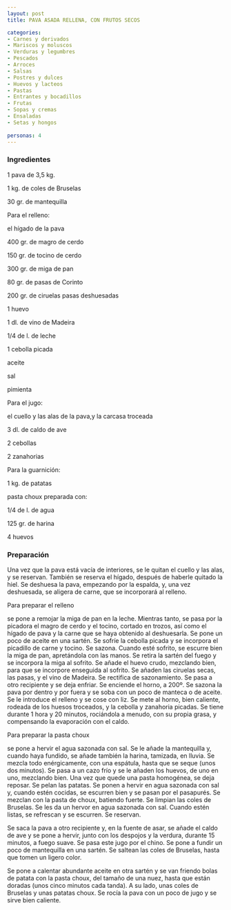 ```yaml
---
layout: post
title: PAVA ASADA RELLENA, CON FRUTOS SECOS

categories:
- Carnes y derivados
- Mariscos y moluscos
- Verduras y legumbres
- Pescados
- Arroces
- Salsas
- Postres y dulces
- Huevos y lacteos
- Pastas
- Entrantes y bocadillos
- Frutas
- Sopas y cremas
- Ensaladas
- Setas y hongos
 
personas: 4 
---
```


<h3>Ingredientes</h3>
1 pava de 3,5 kg.

1 kg. de coles de Bruselas

30 gr. de mantequilla

Para el relleno:

el hígado de la pava

400 gr. de magro de cerdo

150 gr. de tocino de cerdo

300 gr. de miga de pan

80 gr. de pasas de Corinto

200 gr. de ciruelas pasas deshuesadas

1 huevo

1 dl. de vino de Madeira

1/4 de l. de leche

1 cebolla picada

aceite

sal

pimienta

Para el jugo:

el cuello y las alas de la pava,y la carcasa troceada

3 dl. de caldo de ave

2 cebollas

2 zanahorias

Para la guarnición:

1 kg. de patatas

pasta choux preparada con:

1/4 de l. de agua

125 gr. de harina

4 huevos

<h3>Preparación</h3>
Una vez que la pava está vacía de interiores, se le quitan el cuello y las alas, y se reservan. También se reserva el hígado, después de haberle quitado la hiel. Se deshuesa la pava, empezando por la espalda, y, una vez deshuesada, se aligera de carne, que se incorporará al relleno.

Para preparar el relleno

se pone a remojar la miga de pan en la leche. Mientras tanto, se pasa por la picadora el magro de cerdo y el tocino, cortado en trozos, así como el hígado de pava y la carne que se haya obtenido al deshuesarla. Se pone un poco de aceite en una sartén. Se sofríe la cebolla picada y se incorpora el picadillo de carne y tocino. Se sazona. Cuando esté sofrito, se escurre bien la miga de pan, apretándola con las manos. Se retira la sartén del fuego y se incorpora la miga al sofrito. Se añade el huevo crudo, mezclando bien, para que se incorpore enseguida al sofrito. Se añaden las ciruelas secas, las pasas, y el vino de Madeira. Se rectifica de sazonamiento. Se pasa a otro recipiente y se deja enfriar. Se enciende el horno, a 200&ordm;. Se sazona la pava por dentro y por fuera y se soba con un poco de manteca o de aceite. Se le introduce el relleno y se cose con liz. Se mete al horno, bien caliente, rodeada de los huesos troceados, y la cebolla y zanahoria picadas. Se tiene durante 1 hora y 20 minutos, rociándola a menudo, con su propia grasa, y compensando la evaporación con el caldo.

Para preparar la pasta choux

se pone a hervir el agua sazonada con sal. Se le añade la mantequilla y, cuando haya fundido, se añade también la harina, tamizada, en lluvia. Se mezcla todo enérgicamente, con una espátula, hasta que se seque (unos dos minutos). Se pasa a un cazo frío y se le añaden los huevos, de uno en uno, mezclando bien. Una vez que quede una pasta homogénea, se deja reposar. Se pelan las patatas. Se ponen a hervir en agua sazonada con sal y, cuando estén cocidas, se escurren bien y se pasan por el pasapurés. Se mezclan con la pasta de choux, batiendo fuerte. Se limpian las coles de Bruselas. Se les da un hervor en agua sazonada con sal. Cuando estén listas, se refrescan y se escurren. Se reservan.

Se saca la pava a otro recipiente y, en la fuente de asar, se añade el caldo de ave y se pone a hervir, junto con los despojos y la verdura, durante 15 minutos, a fuego suave. Se pasa este jugo por el chino. Se pone a fundir un poco de mantequilla en una sartén. Se saltean las coles de Bruselas, hasta que tomen un ligero color.

Se pone a calentar abundante aceite en otra sartén y se van friendo bolas de patata con la pasta choux, del tamaño de una nuez, hasta que están doradas (unos cinco minutos cada tanda). A su lado, unas coles de Bruselas y unas patatas choux. Se rocía la pava con un poco de jugo y se sirve bien caliente.

